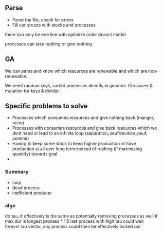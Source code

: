 ## Parse

-   Parse the file, check for errors
-   Fill our structs with stocks and processes

there can only be one line with optimize
order doesnt matter

processes can take nothing or give nothing

## GA

We can parse and know which resources are renewable and which are non-renewable.

We need random keys, sorted processes directly in genome.
Crossover & mutation for keys & divider.

## Specific problems to solve

-   Processes which consumes resources and give nothing back (manger, recre)
-   Processes with consumes resources and give back resources which we dont need or lead to an infinite loop (separation_oeuf/reunion_oeuf, pomme)
-   Having to keep some stock to keep higher production or have production at all over long term instead of rushing (if maximizing quantity) towards goal
-

### Summary

-   loop
-   dead process
-   inefficient producer

### algo

do tau, it effectively is the same as potentially removing processes as well
if max dur is longest process \* 1.5
last process with high tau could wait forever
tau vector, any process could then be effectively locked out
